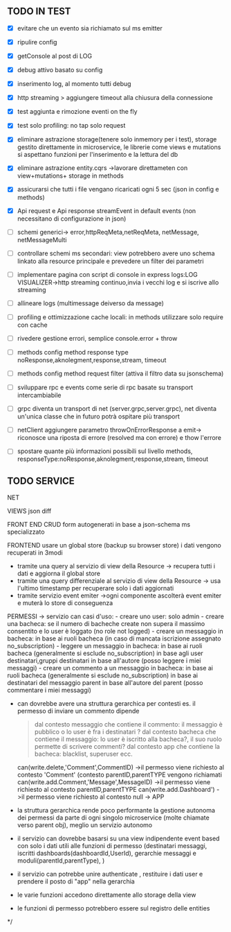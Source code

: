 ## TODO IN TEST
- [X] evitare che un evento sia richiamato sul ms emitter
- [X] ripulire config
- [X] getConsole al post di LOG
- [X] debug attivo basato su config
- [X] inserimento log, al momento tutti debug
- [X] http streaming > aggiungere timeout alla chiusura della connessione
- [X] test aggiunta e rimozione eventi on the fly
- [X] test solo profiling: no tap solo request
- [X] eliminare astrazione storage(tenere solo inmemory per i test), storage gestito direttamente in microservice, le librerie come views e mutations si aspettano funzioni per l'inserimento e la lettura del db
- [X] eliminare astrazione entity.cqrs ->lavorare direttameten con view+mutations+ storage in methods
- [X] assicurarsi che tutti i file vengano ricaricati ogni 5 sec (json in config e methods)
- [X] Api request e Api response streamEvent in default events (non necessitano di configurazione in json)
- [ ] schemi generici-> error,httpReqMeta,netReqMeta, netMessage, netMessageMulti
- [ ] controllare schemi ms secondari: view potrebbero avere uno schema linkato alla resource principale e prevedere un filter dei parametri
- [ ] implementare pagina con script di console in express logs:LOG VISUALIZER->http streaming continuo,invia i vecchi log e si iscrive allo streaming
- [ ] allineare logs (multimessage deiverso da message)
- [ ] profiling e ottimizzazione cache locali: in methods utilizzare solo require con cache
- [ ] rivedere gestione errori, semplice console.error + throw

- [ ] methods config method response type noResponse,aknolegment,response,stream, timeout
- [ ] methods config method request filter (attiva il filtro data su  jsonschema)
- [ ] sviluppare rpc e events come serie di rpc basate su transport intercambiabile
- [ ] grpc diventa un transport di net  (server.grpc,server.grpc), net diventa un'unica classe che in futuro potrà ospitare più transport
- [ ] netClient aggiungere parametro throwOnErrorResponse a emit-> riconosce una riposta di errore (resolved ma con errore) e thow l'errore
- [ ] spostare quante più informazioni possibili sul livello methods, responseType:noResponse,aknolegment,response,stream, timeout

## TODO SERVICE
NET

VIEWS
json diff

FRONT END CRUD
form autogenerati in base a json-schema
ms specializzato

FRONTEND
usare un global store (backup su browser store)
i dati vengono recuperati in 3modi
- tramite una query al servizio di view della Resource -> recupera tutti i dati e aggiorna il global store
- tramite una query differenziale al servizio di view della Resource -> usa l'ultimo timestamp per recuperare solo i dati aggiornati
- tramite servizio event emiter ->ogni componente ascolterà event emiter e muterà lo store di conseguenza


PERMESSI -> servizio can
  casi d'uso:
    - creare uno user:
      solo admin
    - creare una bacheca:
      se il numero di bacheche create non supera il massimo consentito e lo user è loggato (no role not logged)
    - creare un messaggio in bacheca:
      in base ai ruoli bacheca (in caso di mancata iscrizione assegnato no_subscription)
    - leggere un messaggio in bacheca:
      in base ai ruoli bacheca (generalmente si esclude no_subscription)
      in base agli user destinatari,gruppi destinatari
      in base all'autore (posso leggere i miei messaggi)
    - creare un commento a un messaggio in bacheca:
      in base ai ruoli bacheca (generalmente si esclude no_subscription)
      in base ai destinatari del messaggio parent
      in base all'autore del parent (posso commentare i miei messaggi)

  - can dovrebbe avere una struttura gerarchica per contesti
  es. il permesso di inviare un commento dipende
    > dal contesto messaggio che contiene il commento: il messaggio è pubblico o lo user è fra i destinatari ?
    > dal contesto bacheca che contiene il messaggio: lo user è iscritto alla bacheca?, il suo ruolo permette di scrivere commenti?
    > dal contesto app che contiene la bacheca: blacklist, superuser ecc.

    can(write.delete,'Comment',CommentID) ->il permesso viene richiesto al contesto 'Comment' (contesto parentID,parentTYPE vengono richiamati
    can(write.add.Comment,'Message',MessageID) ->il permesso viene richiesto al contesto parentID,parentTYPE
    can(write.add.Dashboard') ->il permesso viene richiesto al contesto null -> APP

  - la struttura gerarchica rende poco performante la gestione autonoma dei permessi da parte di ogni singolo microservice (molte chiamate verso parent obj), meglio un servizio autonomo
  - il servizio can dovrebbe basarsi su una view indipendente event based con solo i dati utili alle funzioni di permesso (destinatari messaggi, iscritti dashboards(dashboardId,UserId), gerarchie messaggi e moduli(parentId,parentType), )
  - il servizio can potrebbe unire authenticate , restituire i dati user e prendere il posto di "app" nella gerarchia
  - le varie funzioni accedono direttamente allo storage della view
  - le funzioni di permesso potrebbero essere sul registro delle entities



*/
